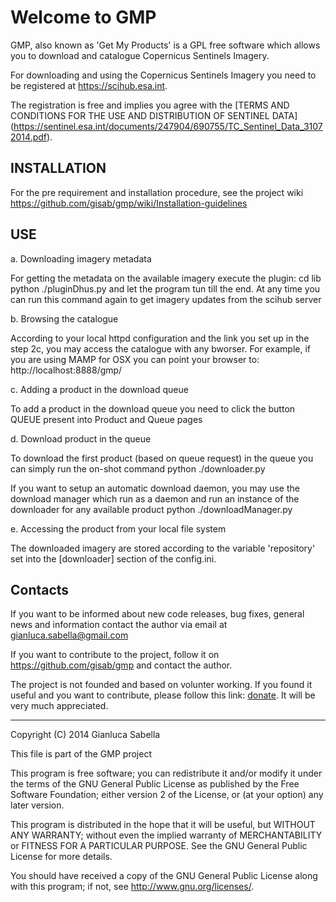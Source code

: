 Welcome to GMP
==============

GMP, also known as 'Get My Products' is a GPL free software which allows you to download and catalogue Copernicus Sentinels Imagery.

For downloading and using the Copernicus Sentinels Imagery you need to be registered at https://scihub.esa.int.

The registration is free and implies you agree with the [TERMS AND CONDITIONS FOR THE USE AND DISTRIBUTION OF SENTINEL DATA] (https://sentinel.esa.int/documents/247904/690755/TC_Sentinel_Data_31072014.pdf).

INSTALLATION
------------

For the pre requirement and installation procedure, see the project wiki https://github.com/gisab/gmp/wiki/Installation-guidelines

USE
---

a. Downloading imagery metadata

For getting the metadata on the available imagery execute the plugin:
cd lib
python ./pluginDhus.py
and let the program tun till the end.
At any time you can run this command again to get imagery updates from the scihub server

b. Browsing the catalogue

According to your local httpd configuration and the link you set up in the step 2c, you may access the catalogue with any bworser.
For example, if you are using MAMP for OSX you can point your browser to:
http://localhost:8888/gmp/

c. Adding a product in the download queue

To add a product in the download queue you need to click the button QUEUE present into Product and Queue pages

d. Download product in the queue

To download the first product (based on queue request) in the queue you can simply run the on-shot command
python ./downloader.py

If you want to setup an automatic download daemon, you may use the download manager which run as a daemon and run an instance of the downloader for any available product
python ./downloadManager.py

e. Accessing the product from your local file system

The downloaded imagery are stored according to the variable 'repository' set into the [downloader] section of the config.ini.

Contacts
--------

If you want to be informed about new code releases, bug fixes, general news and information contact the author via email at gianluca.sabella@gmail.com

If you want to contribute to the project, follow it on https://github.com/gisab/gmp and contact the author.

The project is not founded and based on volunter working.
If you found it useful and you want to contribute, please follow this link: [donate](
https://www.paypal.com/cgi-bin/webscr?cmd=_donations&business=gianluca%2esabella%40gmail%2ecom&lc=IT&item_name=GMP&item_number=GMPweb&currency_code=EUR&bn=PP%2dDonationsBF%3abtn_donate_SM%2egif%3aNonHosted).
It will be very much appreciated.

-------------------------------------------------------------------------------
Copyright (C) 2014 Gianluca Sabella 

This file is part of the GMP project

This program is free software; you can redistribute it and/or modify it under the terms of the GNU General Public License as published by the Free Software Foundation; either version 2 of the License, or (at your option) any later version.

This program is distributed in the hope that it will be useful, but WITHOUT ANY WARRANTY; without even the implied warranty of MERCHANTABILITY or FITNESS FOR A PARTICULAR PURPOSE. See the GNU General Public License for more details.

You should have received a copy of the GNU General Public License along with this program; if not, see <http://www.gnu.org/licenses/>.
